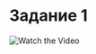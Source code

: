 # Задание 1

![Watch the Video](https://drive.google.com/drive/folders/1Ecf40IZe03Q1ZBMKCavwNj0Y2-Jasp4Q?usp=sharing)
